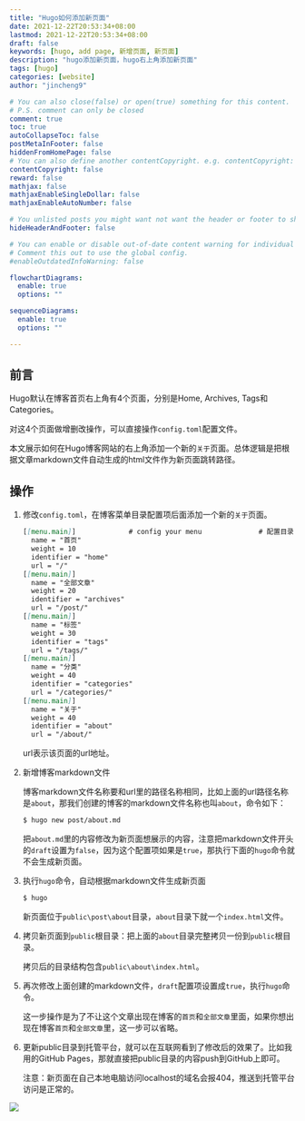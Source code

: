 ```yaml
---
title: "Hugo如何添加新页面"
date: 2021-12-22T20:53:34+08:00
lastmod: 2021-12-22T20:53:34+08:00
draft: false
keywords: [hugo, add page, 新增页面, 新页面]
description: "hugo添加新页面，hugo右上角添加新页面"
tags: [hugo]
categories: [website]
author: "jincheng9"

# You can also close(false) or open(true) something for this content.
# P.S. comment can only be closed
comment: true
toc: true
autoCollapseToc: false
postMetaInFooter: false
hiddenFromHomePage: false
# You can also define another contentCopyright. e.g. contentCopyright: "This is another copyright."
contentCopyright: false
reward: false
mathjax: false
mathjaxEnableSingleDollar: false
mathjaxEnableAutoNumber: false

# You unlisted posts you might want not want the header or footer to show
hideHeaderAndFooter: false

# You can enable or disable out-of-date content warning for individual post.
# Comment this out to use the global config.
#enableOutdatedInfoWarning: false

flowchartDiagrams:
  enable: true
  options: ""

sequenceDiagrams: 
  enable: true
  options: ""

---
```


<!--more-->

## 前言

Hugo默认在博客首页右上角有4个页面，分别是Home, Archives, Tags和Categories。

对这4个页面做增删改操作，可以直接操作`config.toml`配置文件。

本文展示如何在Hugo博客网站的右上角添加一个新的`关于`页面。总体逻辑是把根据文章markdown文件自动生成的html文件作为新页面跳转路径。

## 操作

1. 修改`config.toml`，在博客菜单目录配置项后面添加一个新的`关于`页面。 

   ```markdown
   [[menu.main]]             # config your menu              # 配置目录
     name = "首页"
     weight = 10
     identifier = "home"
     url = "/"
   [[menu.main]]
     name = "全部文章"
     weight = 20
     identifier = "archives"
     url = "/post/"
   [[menu.main]]
     name = "标签"
     weight = 30
     identifier = "tags"
     url = "/tags/"
   [[menu.main]]
     name = "分类"
     weight = 40
     identifier = "categories"
     url = "/categories/"
   [[menu.main]]
     name = "关于"
     weight = 40
     identifier = "about"
     url = "/about/" 
   ```

   url表示该页面的url地址。

2. 新增博客markdown文件

   博客markdown文件名称要和url里的路径名称相同，比如上面的url路径名称是`about`，那我们创建的博客的markdown文件名称也叫`about`，命令如下：

   ```bash
   $ hugo new post/about.md
   ```

   把`about.md`里的内容修改为新页面想展示的内容，注意把markdown文件开头的`draft`设置为`false`，因为这个配置项如果是`true`，那执行下面的`hugo`命令就不会生成新页面。

3. 执行`hugo`命令，自动根据markdown文件生成新页面

   ```bash
   $ hugo
   ```

   新页面位于`public\post\about`目录，`about`目录下就一个`index.html`文件。

4. 拷贝新页面到`public`根目录：把上面的`about`目录完整拷贝一份到`public`根目录。

   拷贝后的目录结构包含`public\about\index.html`。

5. 再次修改上面创建的markdown文件，`draft`配置项设置成`true`，执行`hugo`命令。

   这一步操作是为了不让这个文章出现在博客的`首页`和`全部文章`里面，如果你想出现在博客`首页`和`全部文章`里，这一步可以省略。

6. 更新public目录到托管平台，就可以在互联网看到了修改后的效果了。比如我用的GitHub Pages，那就直接把public目录的内容push到GitHub上即可。

   注意：新页面在自己本地电脑访问localhost的域名会报404，推送到托管平台访问是正常的。

![](/img/wechat.png)

